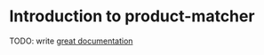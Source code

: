 # Introduction to product-matcher

TODO: write [great documentation](http://jacobian.org/writing/what-to-write/)
